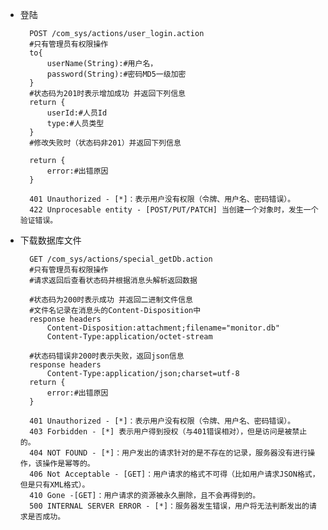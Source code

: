 - <a name="login">登陆</a>

		POST /com_sys/actions/user_login.action
		#只有管理员有权限操作
		to{
			userName(String):#用户名，
			password(String):#密码MD5一级加密
		}
		#状态码为201时表示增加成功 并返回下列信息
		return {
			userId:#人员Id
			type:#人员类型
		}
		#修改失败时（状态码非201）并返回下列信息

		return {
			error:#出错原因
		}
		
		401 Unauthorized - [*]：表示用户没有权限（令牌、用户名、密码错误）。
		422 Unprocesable entity - [POST/PUT/PATCH] 当创建一个对象时，发生一个验证错误。
		
- <a name="getDb">下载数据库文件</a>

		GET /com_sys/actions/special_getDb.action
		#只有管理员有权限操作
		#请求返回后查看状态码并根据消息头解析返回数据
		
		#状态码为200时表示成功 并返回二进制文件信息
		#文件名记录在消息头的Content-Disposition中
		response headers
			Content-Disposition:attachment;filename="monitor.db"
			Content-Type:application/octet-stream
			
		#状态码错误非200时表示失败，返回json信息
		response headers
			Content-Type:application/json;charset=utf-8
		return {
			error:#出错原因
		}
		
		401 Unauthorized - [*]：表示用户没有权限（令牌、用户名、密码错误）。
		403 Forbidden - [*] 表示用户得到授权（与401错误相对），但是访问是被禁止的。
		404 NOT FOUND - [*]：用户发出的请求针对的是不存在的记录，服务器没有进行操作，该操作是幂等的。
		406 Not Acceptable - [GET]：用户请求的格式不可得（比如用户请求JSON格式，但是只有XML格式）。
		410 Gone -[GET]：用户请求的资源被永久删除，且不会再得到的。
		500 INTERNAL SERVER ERROR - [*]：服务器发生错误，用户将无法判断发出的请求是否成功。

	